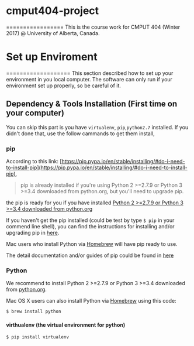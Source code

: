 # cmput404-project
=================
This is the course work for CMPUT 404 (Winter 2017) @ University of Alberta, Canada.

# Set up Enviroment
===================
This section described how to set up your environment in you local computer. The software can only run if your environment set up properly, so be careful of it.

##  Dependency & Tools Installation (First time on your computer)
You can skip this part is you have ```virtualenv```, ```pip```,```python2.7``` installed. If you didn't done that, use the follow cammands to get them install,

### pip
According to this link: [https://pip.pypa.io/en/stable/installing/#do-i-need-to-install-pip](https://pip.pypa.io/en/stable/installing/#do-i-need-to-install-pip), 
> pip is already installed if you're using Python 2 >=2.7.9 or Python 3 >=3.4 downloaded from python.org, but you'll need to upgrade pip.

the pip is ready for you if you have installed [Python 2 >=2.7.9 or Python 3 >=3.4 downloaded from python.org](#python)

If you haven't get the pip installed (could be test by type `$ pip` in your commend line shell), you can find the instructions for installing and/or upgrading pip in [here](https://pip.pypa.io/en/stable/installing/).

Mac users who install Python via [Homebrew](#homebrew-for-mac) will have pip ready to use.

The detail documentation and/or guides of pip could be found in [here](https://pip.pypa.io/en/stable/)


### Python
We recommend to install Python 2 >=2.7.9 or Python 3 >=3.4 downloaded from [python.org](https://www.python.org/). 

Mac OS X users can also install Python via [Homebrew](#homebrew-for-mac) using this code:
```bash
$ brew install python
```

#### virthualenv (the virtual environment for python)
```
$ pip install virtualenv
```










